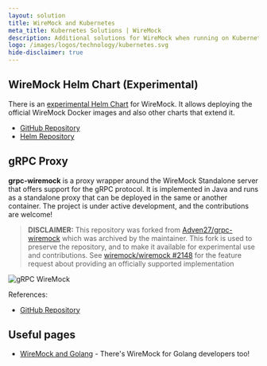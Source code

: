 ```yaml
---
layout: solution
title: WireMock and Kubernetes
meta_title: Kubernetes Solutions | WireMock
description: Additional solutions for WireMock when running on Kubernetes
logo: /images/logos/technology/kubernetes.svg
hide-disclaimer: true
---
```


## WireMock Helm Chart (Experimental)

There is an [experimental Helm Chart](https://wiremock.github.io/helm-charts/) for WireMock.
It allows deploying the official WireMock Docker images and also other charts that extend it.

- [GitHub Repository](https://github.com/wiremock/helm-charts)
- [Helm Repository](https://wiremock.github.io/helm-charts/)

## gRPC Proxy

**grpc-wiremock** is a proxy wrapper around the WireMock Standalone server that offers support
for the gRPC protocol.
It is implemented in Java and runs as a standalone proxy
that can be deployed in the same or another container.
The project is under active development, and the contributions are welcome!

> **DISCLAIMER:** This repository was forked from [Adven27/grpc-wiremock](https://github.com/Adven27/grpc-wiremock) which was archived by the maintainer.
> This fork is used to preserve the repository, and to make it available for experimental use and contributions.
> See [wiremock/wiremock #2148](https://github.com/wiremock/wiremock/issues/2148) for the feature request about providing an officially supported implementation

![gRPC WireMock](https://cdn.jsdelivr.net/gh/wiremock/grpc-wiremock/doc/overview.drawio.svg)

References:

- [GitHub Repository](https://github.com/wiremock/grpc-wiremock)

## Useful pages

- [WireMock and Golang](../golang) - There's WireMock for Golang developers too!

